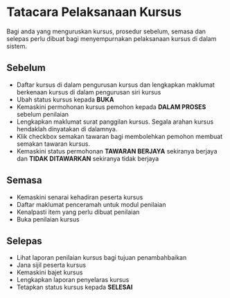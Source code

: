 # Tatacara Pelaksanaan Kursus

Bagi anda yang menguruskan kursus, prosedur sebelum, semasa dan selepas perlu dibuat bagi menyempurnakan pelaksanaan kursus di dalam sistem.

## **Sebelum** 

- Daftar kursus di dalam pengurusan kursus dan lengkapkan maklumat berkenaan kursus di dalam pengurusan siri kursus
- Ubah status kursus kepada **BUKA** 
- Kemaskini permohonan kursus pemohon kepada **DALAM PROSES**
sebelum penilaian 
- Lengkapkan maklumat surat panggilan kursus. Segala arahan kursus hendaklah dinyatakan di dalamnya.
- Klik checkbox semakan tawaran bagi membolehkan pemohon membuat semakan tawaran kursus.
- Kemaskini status permohonan **TAWARAN BERJAYA** sekiranya berjaya dan **TIDAK DITAWARKAN** sekiranya tidak berjaya

## **Semasa**

- Kemaskini senarai kehadiran peserta kursus
- Daftar maklumat penceramah untuk modul penilaian
- Kenalpasti item yang perlu dibuat penilaian
- Buka penilaian kursus

## **Selepas**

- Lihat laporan penilaian kursus bagi tujuan penambahbaikan
- Jana sijil peserta kursus
- Kemaskini bajet kursus 
- Lengkapkan laporan penyelaras kursus
- Tetapkan status kursus kepada **SELESAI**



